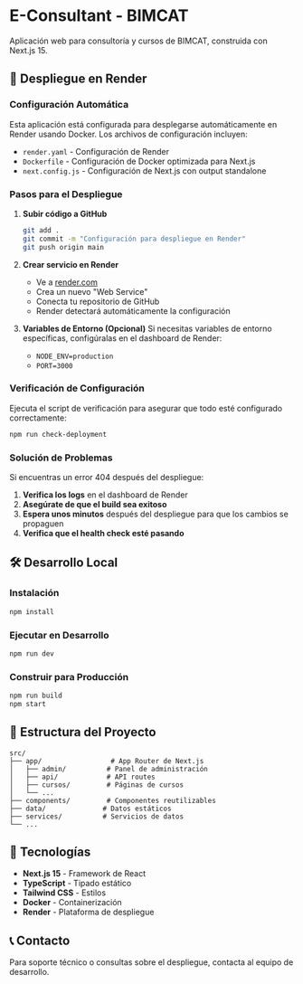 # E-Consultant - BIMCAT

Aplicación web para consultoría y cursos de BIMCAT, construida con Next.js 15.

## 🚀 Despliegue en Render

### Configuración Automática

Esta aplicación está configurada para desplegarse automáticamente en Render usando Docker. Los archivos de configuración incluyen:

- `render.yaml` - Configuración de Render
- `Dockerfile` - Configuración de Docker optimizada para Next.js
- `next.config.js` - Configuración de Next.js con output standalone

### Pasos para el Despliegue

1. **Subir código a GitHub**
   ```bash
   git add .
   git commit -m "Configuración para despliegue en Render"
   git push origin main
   ```

2. **Crear servicio en Render**
   - Ve a [render.com](https://render.com)
   - Crea un nuevo "Web Service"
   - Conecta tu repositorio de GitHub
   - Render detectará automáticamente la configuración

3. **Variables de Entorno (Opcional)**
   Si necesitas variables de entorno específicas, configúralas en el dashboard de Render:
   - `NODE_ENV=production`
   - `PORT=3000`

### Verificación de Configuración

Ejecuta el script de verificación para asegurar que todo esté configurado correctamente:

```bash
npm run check-deployment
```

### Solución de Problemas

Si encuentras un error 404 después del despliegue:

1. **Verifica los logs** en el dashboard de Render
2. **Asegúrate de que el build sea exitoso**
3. **Espera unos minutos** después del despliegue para que los cambios se propaguen
4. **Verifica que el health check esté pasando**

## 🛠 Desarrollo Local

### Instalación

```bash
npm install
```

### Ejecutar en Desarrollo

```bash
npm run dev
```

### Construir para Producción

```bash
npm run build
npm start
```

## 📁 Estructura del Proyecto

```
src/
├── app/                 # App Router de Next.js
│   ├── admin/          # Panel de administración
│   ├── api/            # API routes
│   ├── cursos/         # Páginas de cursos
│   └── ...
├── components/         # Componentes reutilizables
├── data/              # Datos estáticos
├── services/          # Servicios de datos
└── ...
```

## 🎨 Tecnologías

- **Next.js 15** - Framework de React
- **TypeScript** - Tipado estático
- **Tailwind CSS** - Estilos
- **Docker** - Containerización
- **Render** - Plataforma de despliegue

## 📞 Contacto

Para soporte técnico o consultas sobre el despliegue, contacta al equipo de desarrollo.
